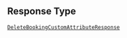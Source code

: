 ## Response Type

[`DeleteBookingCustomAttributeResponse`](../../doc/models/delete-booking-custom-attribute-response.md)
